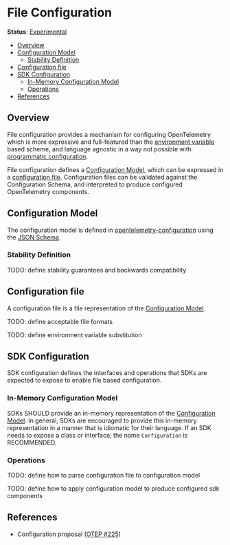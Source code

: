 <!--- Hugo front matter used to generate the website version of this page:
linkTitle: File
--->

# File Configuration

**Status**: [Experimental](../document-status.md)

<!-- toc -->

- [Overview](#overview)
- [Configuration Model](#configuration-model)
  * [Stability Definition](#stability-definition)
- [Configuration file](#configuration-file)
- [SDK Configuration](#sdk-configuration)
  * [In-Memory Configuration Model](#in-memory-configuration-model)
  * [Operations](#operations)
- [References](#references)

<!-- tocstop -->

## Overview

File configuration provides a mechanism for configuring OpenTelemetry which is
more expressive and full-featured than
the [environment variable](sdk-environment-variables.md) based scheme, and
language agnostic in a way not possible
with [programmatic configuration](sdk-configuration.md#programmatic).

File configuration defines a [Configuration Model](#configuration-model),
which can be expressed in a [configuration file](#configuration-file).
Configuration files can be validated against the Configuration Schema, and
interpreted to produce configured OpenTelemetry components.

## Configuration Model

The configuration model is defined
in [opentelemetry-configuration](https://github.com/open-telemetry/opentelemetry-configuration)
using the [JSON Schema](https://json-schema.org/).

### Stability Definition

TODO: define stability guarantees and backwards compatibility

## Configuration file

A configuration file is a file representation of
the [Configuration Model](#configuration-model).

TODO: define acceptable file formats

TODO: define environment variable substitution

## SDK Configuration

SDK configuration defines the interfaces and operations that SDKs are expected
to expose to enable file based configuration.

### In-Memory Configuration Model

SDKs SHOULD provide an in-memory representation of
the [Configuration Model](#configuration-model). In general, SDKs are encouraged
to provide this in-memory representation in a manner that is idiomatic for their
language. If an SDK needs to expose a class or interface, the
name `Configuration` is RECOMMENDED.

### Operations

TODO: define how to parse configuration file to configuration model

TODO: define how to apply configuration model to produce configured sdk
components

## References

* Configuration
  proposal ([OTEP #225](https://github.com/open-telemetry/oteps/pull/225))
